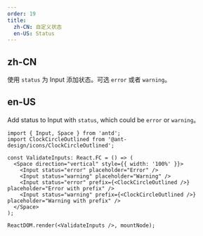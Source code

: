 ```yaml
---
order: 19
title:
  zh-CN: 自定义状态
  en-US: Status
---
```


## zh-CN

使用 `status` 为 Input 添加状态。可选 `error` 或者 `warning`。

## en-US

Add status to Input with `status`, which could be `error` or `warning`。

```tsx
import { Input, Space } from 'antd';
import ClockCircleOutlined from '@ant-design/icons/ClockCircleOutlined';

const ValidateInputs: React.FC = () => (
  <Space direction="vertical" style={{ width: '100%' }}>
    <Input status="error" placeholder="Error" />
    <Input status="warning" placeholder="Warning" />
    <Input status="error" prefix={<ClockCircleOutlined />} placeholder="Error with prefix" />
    <Input status="warning" prefix={<ClockCircleOutlined />} placeholder="Warning with prefix" />
  </Space>
);

ReactDOM.render(<ValidateInputs />, mountNode);
```
